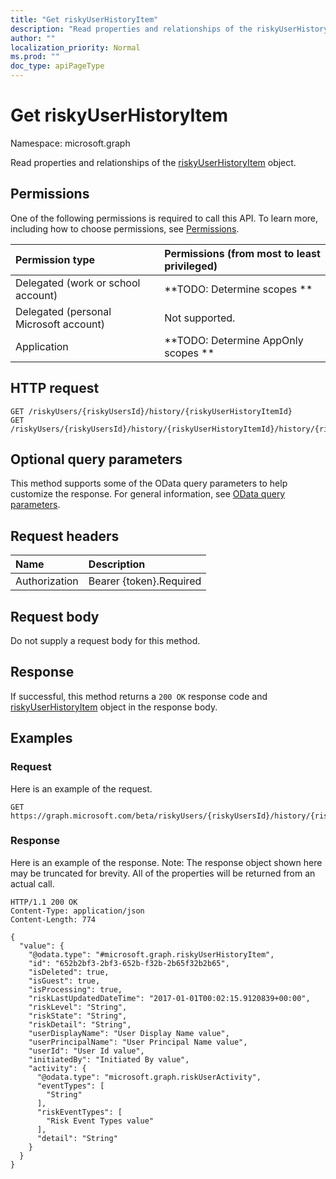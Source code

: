 ```yaml
---
title: "Get riskyUserHistoryItem"
description: "Read properties and relationships of the riskyUserHistoryItem object."
author: ""
localization_priority: Normal
ms.prod: ""
doc_type: apiPageType
---
```


# Get riskyUserHistoryItem

Namespace: microsoft.graph

Read properties and relationships of the [riskyUserHistoryItem](../resources/riskyuserhistoryitem.md) object.

## Permissions
One of the following permissions is required to call this API. To learn more, including how to choose permissions, see [Permissions](/concepts/permissions-reference.md).

|Permission type|Permissions (from most to least privileged)|
|:---|:---|
|Delegated (work or school account)|**TODO: Determine scopes **|
|Delegated (personal Microsoft account)|Not supported.|
|Application|**TODO: Determine AppOnly scopes **|

## HTTP request
<!-- {
  "blockType": "ignored"
}
-->
``` http
GET /riskyUsers/{riskyUsersId}/history/{riskyUserHistoryItemId}
GET /riskyUsers/{riskyUsersId}/history/{riskyUserHistoryItemId}/history/{riskyUserHistoryItemId}
```

## Optional query parameters
This method supports some of the OData query parameters to help customize the response. For general information, see [OData query parameters](/graph/query-parameters).

## Request headers
|Name|Description|
|:---|:---|
|Authorization|Bearer {token}.Required|

## Request body
Do not supply a request body for this method.

## Response
If successful, this method returns a `200 OK` response code and [riskyUserHistoryItem](../resources/riskyuserhistoryitem.md) object in the response body.

## Examples

### Request
Here is an example of the request.
<!-- {
  "blockType": "request",
  "name": "get_riskyuserhistoryitem"
}
-->
``` http
GET https://graph.microsoft.com/beta/riskyUsers/{riskyUsersId}/history/{riskyUserHistoryItemId}
```

### Response
Here is an example of the response. Note: The response object shown here may be truncated for brevity. All of the properties will be returned from an actual call.
<!-- {
  "blockType": "response",
  "truncated": true,
  "@odata.type": "microsoft.graph.riskyUserHistoryItem"
}
-->
``` http
HTTP/1.1 200 OK
Content-Type: application/json
Content-Length: 774

{
  "value": {
    "@odata.type": "#microsoft.graph.riskyUserHistoryItem",
    "id": "652b2bf3-2bf3-652b-f32b-2b65f32b2b65",
    "isDeleted": true,
    "isGuest": true,
    "isProcessing": true,
    "riskLastUpdatedDateTime": "2017-01-01T00:02:15.9120839+00:00",
    "riskLevel": "String",
    "riskState": "String",
    "riskDetail": "String",
    "userDisplayName": "User Display Name value",
    "userPrincipalName": "User Principal Name value",
    "userId": "User Id value",
    "initiatedBy": "Initiated By value",
    "activity": {
      "@odata.type": "microsoft.graph.riskUserActivity",
      "eventTypes": [
        "String"
      ],
      "riskEventTypes": [
        "Risk Event Types value"
      ],
      "detail": "String"
    }
  }
}
```


